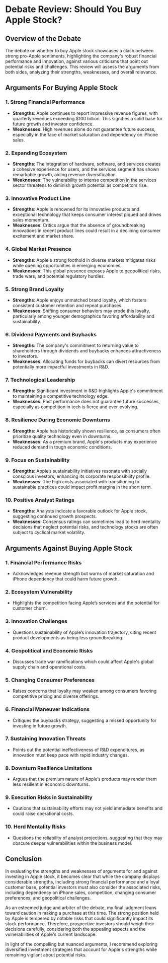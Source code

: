 # Debate Review: Should You Buy Apple Stock?

## Overview of the Debate
The debate on whether to buy Apple stock showcases a clash between strong pro-Apple sentiments, highlighting the company's robust financial performance and innovation, against various criticisms that point out potential risks and challenges. This review will assess the arguments from both sides, analyzing their strengths, weaknesses, and overall relevance.

## Arguments For Buying Apple Stock

### 1. **Strong Financial Performance**
- **Strengths**: Apple continues to report impressive revenue figures, with quarterly revenues exceeding $100 billion. This signifies a solid base for future growth and investor confidence.
- **Weaknesses**: High revenues alone do not guarantee future success, especially in the face of market saturation and dependency on iPhone sales.

### 2. **Expanding Ecosystem**
- **Strengths**: The integration of hardware, software, and services creates a cohesive experience for users, and the services segment has shown remarkable growth, aiding revenue diversification.
- **Weaknesses**: The vulnerability to intense competition in the services sector threatens to diminish growth potential as competitors rise.

### 3. **Innovative Product Line**
- **Strengths**: Apple is renowned for its innovative products and exceptional technology that keeps consumer interest piqued and drives sales momentum.
- **Weaknesses**: Critics argue that the absence of groundbreaking innovations in recent product lines could result in a declining consumer excitement and market share.

### 4. **Global Market Presence**
- **Strengths**: Apple's strong foothold in diverse markets mitigates risks while opening opportunities in emerging economies.
- **Weaknesses**: This global presence exposes Apple to geopolitical risks, trade wars, and potential regulatory hurdles.

### 5. **Strong Brand Loyalty**
- **Strengths**: Apple enjoys unmatched brand loyalty, which fosters consistent customer retention and repeat purchases.
- **Weaknesses**: Shifting consumer behaviors may erode this loyalty, particularly among younger demographics favoring affordability and sustainability.

### 6. **Dividend Payments and Buybacks**
- **Strengths**: The company's commitment to returning value to shareholders through dividends and buybacks enhances attractiveness to investors.
- **Weaknesses**: Allocating funds for buybacks can divert resources from potentially more impactful investments in R&D.

### 7. **Technological Leadership**
- **Strengths**: Significant investment in R&D highlights Apple's commitment to maintaining a competitive technology edge.
- **Weaknesses**: Past performance does not guarantee future successes, especially as competition in tech is fierce and ever-evolving.

### 8. **Resilience During Economic Downturns**
- **Strengths**: Apple has historically shown resilience, as consumers often prioritize quality technology even in downturns.
- **Weaknesses**: As a premium brand, Apple's products may experience reduced demand in tough economic conditions.

### 9. **Focus on Sustainability**
- **Strengths**: Apple’s sustainability initiatives resonate with socially conscious investors, enhancing its corporate responsibility profile.
- **Weaknesses**: The high costs associated with transitioning to sustainable practices could impact profit margins in the short term.

### 10. **Positive Analyst Ratings**
- **Strengths**: Analysts indicate a favorable outlook for Apple stock, suggesting continued growth prospects.
- **Weaknesses**: Consensus ratings can sometimes lead to herd mentality decisions that neglect potential risks, and technology stocks are often subject to cyclical market volatility.

## Arguments Against Buying Apple Stock

### 1. **Financial Performance Risks**
- Acknowledges revenue strength but warns of market saturation and iPhone dependency that could harm future growth.

### 2. **Ecosystem Vulnerability**
- Highlights the competition facing Apple’s services and the potential for customer churn.

### 3. **Innovation Challenges**
- Questions sustainability of Apple’s innovation trajectory, citing recent product developments as being less groundbreaking.

### 4. **Geopolitical and Economic Risks**
- Discusses trade war ramifications which could affect Apple's global supply chain and operational costs.

### 5. **Changing Consumer Preferences**
- Raises concerns that loyalty may weaken among consumers favoring competitive pricing and diverse offerings.

### 6. **Financial Maneuver Indications**
- Critiques the buybacks strategy, suggesting a missed opportunity for investing in future growth.

### 7. **Sustaining Innovation Threats**
- Points out the potential ineffectiveness of R&D expenditures, as innovation must keep pace with rapid industry changes.

### 8. **Downturn Resilience Limitations**
- Argues that the premium nature of Apple’s products may render them less resilient in economic downturns.

### 9. **Execution Risks in Sustainability**
- Cautions that sustainability efforts may not yield immediate benefits and could raise operational costs.

### 10. **Herd Mentality Risks**
- Questions the reliability of analyst projections, suggesting that they may obscure deeper vulnerabilities within the business model.

## Conclusion
In evaluating the strengths and weaknesses of arguments for and against investing in Apple stock, it becomes clear that while the company displays considerable strengths, including strong financial performance and a loyal customer base, potential investors must also consider the associated risks, including dependency on iPhone sales, competition, changing consumer preferences, and geopolitical challenges. 

As an esteemed judge and arbiter of the debate, my final judgment leans toward caution in making a purchase at this time. The strong position held by Apple is tempered by notable risks that could significantly impact its stock performance. Therefore, prospective investors should weigh their decisions carefully, considering both the appealing aspects and the vulnerabilities of Apple's current landscape. 

In light of the compelling but nuanced arguments, I recommend exploring diversified investment strategies that account for Apple's strengths while remaining vigilant about potential risks.